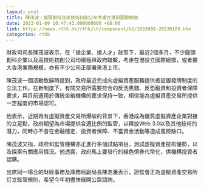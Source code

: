```yaml
---
layout: post
title: 陳茂波：龍頭創科及高技術初創公司考慮在港設國際總部
date: 2023-01-09 10:47:43.000000000 +08:00
link: https://news.rthk.hk/rthk/ch/component/k2/1683088-20230109.htm
categories: rthk
---
```


財政司司長陳茂波表示，在「搶企業、搶人才」政策下，最近2個多月，不少龍頭創科企業以及高技術初創公司均積極與政府聯繫，考慮在港設立國際總部，或者擴大香港業務規模，亦有不少公司正部署來港上市。

陳茂波一個活動致辭時提到，政府最近完成向虛擬資產服務提供者設置發牌制度的立法工作。在新制度下，有關交易所需要符合的反洗黑錢、反恐融資和投資者保障要求，與目前適用於傳統金融機構的要求保持一致，相信能為虛擬資產交易所提供一定程度的市場認可。

他表示，近期再有虛擬資產交易所爆破的背景下，香港成為優質虛擬資產企業對接的立足點，政府期望為市場提供合適比例的監管，以釋放Web 3.0以及其他技術的潛力，同時亦不會在金融穩定、投資者保障、不當資金活動等造成風險缺口。

陳茂波又指，政府和監管機構亦正進行多個試點項目，測試虛擬資產技術優勢，以及探索有關應用情況。他透露，政府馬上要發行的綠色債券代幣化，供機構投資者認購。

出席同一場合的財經事務及庫務局副局長陳浩濂表示，證監會正為虛擬資產交易所訂立監管規則，希望今年初盡快展開公眾諮詢。
